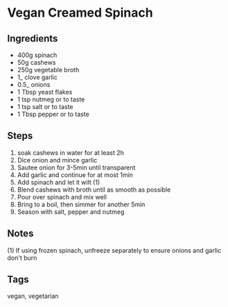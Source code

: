 # Vegan Creamed Spinach

## Ingredients

* 400g spinach
* 50g cashews 
* 250g vegetable broth
* 1_ clove garlic
* 0.5_ onions
* 1 Tbsp yeast flakes
* 1 tsp nutmeg or to taste
* 1 tsp salt or to taste
* 1 Tbsp pepper or to taste

## Steps 

1. soak cashews in water for at least 2h
2. Dice onion and mince garlic
3. Sautee onion for 3-5min until transparent
4. Add garlic and continue for at most 1min
5. Add spinach and let it wilt (1)
6. Blend cashews with broth until as smooth as possible
7. Pour over spinach and mix well 
8. Bring to a boil, then simmer for another 5min
9. Season with salt, pepper and nutmeg

## Notes 

(1) If using frozen spinach, unfreeze separately to ensure onions and garlic don't burn

## Tags 
vegan, vegetarian
